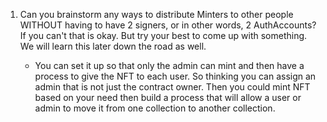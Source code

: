 1. Can you brainstorm any ways to distribute Minters to other people WITHOUT having to have 2 signers, or in other words, 2 AuthAccounts? If you can't that is okay. But try your best to come up with something. We will learn this later down the road as well.

   - You can set it up so that only the admin can mint and then have a process to give the NFT to each user. So thinking you can assign an admin that is not just the contract owner. Then you could mint NFT based on your need then build a process that will allow a user or admin to move it from one collection to another collection. 
